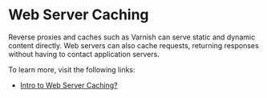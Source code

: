 # Web Server Caching

Reverse proxies and caches such as Varnish can serve static and dynamic content directly. Web servers can also cache requests, returning responses without having to contact application servers.

To learn more, visit the following links:

- [Intro to Web Server Caching?](https://github.com/donnemartin/system-design-primer#web-server-caching)
